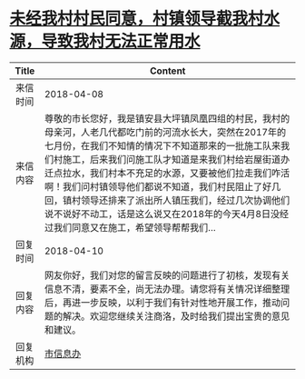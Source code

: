 # <a href="http://www.shangluo.gov.cn/zmhd/ldxxxx.jsp?urltype=leadermail.LeaderMailContentUrl&wbtreeid=1112&leadermailid=4633">未经我村村民同意，村镇领导截我村水源，导致我村无法正常用水</a>
| Title |                                                                                                                    Content                                                                                                                    |
|:-----:|-----------------------------------------------------------------------------------------------------------------------------------------------------------------------------------------------------------------------------------------------|
| 来信时间  | 2018-04-08                                                                                                                                                                                                                                    |
| 来信内容  | 尊敬的市长您好，我是镇安县大坪镇凤凰四组的村民，我村的母亲河，人老几代都吃门前的河流水长大，突然在2017年的七月份，在我们不知情的情况下不知道那来的一批施工队来我们村施工，后来我们问施工队才知道是来我们村给岩屋街道办迁点拉水，我们村本不充足的水源，又要被他们拉走我们咋活啊！我们问村镇领导他们都说不知道，我们村民阻止了好几回，镇村领导还排来了派出所人镇压我们，经过几次协调他们说不说好不动工，话是这么说又在2018年的今天4月8日没经过我们同意又在施工，希望领导帮帮我们… |
| 回复时间  | 2018-04-10                                                                                                                                                                                                                                    |
| 回复内容  | 网友你好，我们对您的留言反映的问题进行了初核，发现有关信息不清，要素不全，尚无法办理。请您将有关情况详细整理后，再进一步反映，以利于我们有针对性地开展工作，推动问题的解决。欢迎您继续关注商洛，及时给我们提出宝贵的意见和建议。                                                                                                                              |
| 回复机构  | <a href="../../categories/agencies/市信息办.md">市信息办</a>                                                                                                                                                                                          |